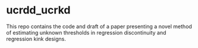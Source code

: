 # ucrdd_ucrkd
This repo contains the code and draft of a paper presenting a novel method of estimating unknown thresholds in regression discontinuity and regression kink designs.
